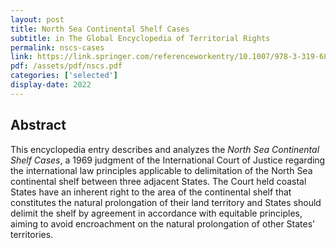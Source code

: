 ```yaml
---
layout: post
title: North Sea Continental Shelf Cases
subtitle: in The Global Encyclopedia of Territorial Rights
permalink: nscs-cases
link: https://link.springer.com/referenceworkentry/10.1007/978-3-319-68846-6_581-1
pdf: /assets/pdf/nscs.pdf
categories: ['selected']
display-date: 2022
---
```


<h2>Abstract</h2>
This encyclopedia entry describes and analyzes the <i>North Sea Continental Shelf Cases</i>, a 1969 judgment of the International Court of Justice regarding the international law principles applicable to delimitation of the North Sea continental shelf between three adjacent States. The Court held coastal States have an inherent right to the area of the continental shelf that constitutes the natural prolongation of their land territory and States should delimit the shelf by agreement in accordance with equitable principles, aiming to avoid encroachment on the natural prolongation of other States' territories.
